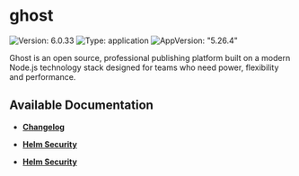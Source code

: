 # ghost

![Version: 6.0.33](https://img.shields.io/badge/Version-6.0.33-informational?style=flat-square) ![Type: application](https://img.shields.io/badge/Type-application-informational?style=flat-square) ![AppVersion: "5.26.4"](https://img.shields.io/badge/AppVersion-"5.26.4"-informational?style=flat-square)

Ghost is an open source, professional publishing platform built on a modern Node.js technology stack designed for teams who need power, flexibility and performance.

## Available Documentation

- [**Changelog**](CHANGELOG)

- [**Helm Security**](container-security)

- [**Helm Security**](helm-security)

